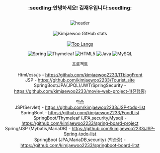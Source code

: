 
<div align="center"><h3>:seedling:안녕하세요! 김재우입니다:seedling:</h3>

## 
![header](https://capsule-render.vercel.app/api?type=wave&color=timeGradient&height=300&section=header&text=jaewookim&fontSize=90&fontColor=d6ace6)
<br><br>
![Kimjaewoo GitHub stats](https://github-readme-stats.vercel.app/api?username=kimjaewoo2233&show_icons=true&theme=radical)  
<br>
[![Top Langs](https://github-readme-stats.vercel.app/api/top-langs/?username=kimjaewoo2233&layout=compact)](https://github.com/anuraghazra/github-readme-stats)
<br>

![Spring](https://img.shields.io/badge/spring-%236DB33F.svg?style=for-the-badge&logo=spring&logoColor=white)
![Thymeleaf](https://img.shields.io/badge/Thymeleaf-%23005C0F.svg?style=for-the-badge&logo=Thymeleaf&logoColor=white)
![HTML5](https://img.shields.io/badge/html5-%23E34F26.svg?style=for-the-badge&logo=html5&logoColor=white)
![Java](https://img.shields.io/badge/java-%23ED8B00.svg?style=for-the-badge&logo=java&logoColor=white)
![MySQL](https://img.shields.io/badge/mysql-%2300f.svg?style=for-the-badge&logo=mysql&logoColor=white)<br>


 프로젝트<br><br>
   Html/css/js - https://github.com/kimjaewoo2233/ITblogFront<br>
    JSP - https://github.com/kimjaewoo2233/Tourist_site<br>
    SpringBoot/JPA(JPQL)/JWT/SpringSecurity -https://github.com/kimjaewoo2233/movie-web-project-1(진행중)
    
    
 학습<br>
    JSP(Servlet) - https://github.com/kimjaewoo2233/JSP-todo-list<br>
    SpringBoot - https://github.com/kimjaewoo2233/FoodList<br>
    SpringBoot/Thymeleaf (JPA,security,Mysql) - https://github.com/kimjaewoo2233/spring-board-project<br>
    Spring/JSP (Mybatis,MariaDB) - https://github.com/kimjaewoo2233/JSP-Spring-todo-list<br>
    SpringBoot (JPA,MariaDB,security) (학습중) - https://github.com/kimjaewoo2233/springboot-board-litst<br>
    
 


 </div>
 

